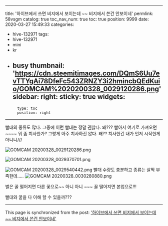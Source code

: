 
---
title: '하이브에서 쓰면 비지에서 보이는데 ~~ 비지에서 쓴건 안보이네'
permlink: 58vsgm
catalog: true
toc_nav_num: true
toc: true
position: 9999
date: 2020-03-27 15:49:33
categories:
- hive-132971
tags:
- hive-132971
- mini
- kr
- busy
thumbnail: 'https://cdn.steemitimages.com/DQmS6Uu7evTTYgAi78DfeFc543ZRNZY3i2hmincbQEdKuio/GOMCAM%2020200328_0029120286.png'
sidebar:
    right:
        sticky: true
widgets:
    -
        type: toc
        position: right
---


빨대의 종류도 많다. 
그중에 이런 빨대는 정말 괜찮다. 
왜??? 빨아서 여기로 가져오면~~~~ 
뭐 좀 치사한가?  그렇게 아주 치사하진 않다. 
왜??  치사한건 내가 먼저 시작한게 아니니///


![GOMCAM 20200328_0029120286.png](https://cdn.steemitimages.com/DQmS6Uu7evTTYgAi78DfeFc543ZRNZY3i2hmincbQEdKuio/GOMCAM%2020200328_0029120286.png)

![GOMCAM 20200328_0029370701.png](https://cdn.steemitimages.com/DQmZqmB1RFs59jhAAbnoyADTNFAvk4AonvFsYkHowkzCbJV/GOMCAM%2020200328_0029370701.png)

![GOMCAM 20200328_0029540442.png](https://cdn.steemitimages.com/DQmSqpsx4Dv53R9oUidckCLuPthVzZLws6xmTvBuzRhyTww/GOMCAM%2020200328_0029540442.png)
빨대 수량도 충분하고 종류는 살짝 부족한데..... 
![GOMCAM 20200328_0030280880.png](https://cdn.steemitimages.com/DQmRqLDztfyKpqYH93vjganGbXp8Y9qeXtEaCmVcjKGZ9sK/GOMCAM%2020200328_0030280880.png)

벌은 꿀 떨어지면 다른 꽃으로~~
아니 아니 ~~~  꿀 떨어지면 본업으로!!! 

빨대와 꿀을 다 이해 할 수 있을까???

- - -

This page is synchronized from the post: ['하이브에서 쓰면 비지에서 보이는데 ~~ 비지에서 쓴건 안보이네'](https://steemit.com/@kibumh/58vsgm)
